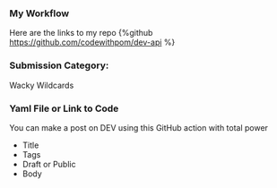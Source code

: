 [Instructions]: # (To submit to the GitHub Actions x DEV Hackathon 2021, please fill out all sections.)


### My Workflow
Here are the links to my repo
{%github https://github.com/codewithpom/dev-api %}


### Submission Category: 
Wacky Wildcards


### Yaml File or Link to Code

You can make a post on DEV using this GitHub action with total power
* Title
* Tags
* Draft or Public
* Body

